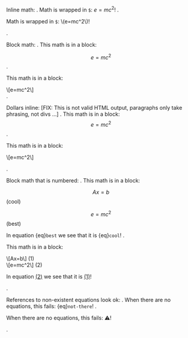 Inline math:
.
Math is wrapped in `$`: $e=mc^2$!
.
<p>Math is wrapped in <code>$</code>: <span class="math">\(e=mc^2\)</span>!</p>
.

Block math:
.
This math is in a block:

$$e=mc^2$$
.
<p>This math is in a block:</p>
<div class="math">\[e=mc^2\]</div>
.

Dollars inline: [FIX: This is not valid HTML output, paragraphs only take phrasing, not divs ...]
.
This math is in a block: $$e=mc^2$$
.
<p>This math is in a block: <div class="math">\[e=mc^2\]</div></p>
.

Block math that is numbered:
.
This math is in a block:

$$Ax=b$$ (cool)

$$e=mc^2$$ (best)

In equation {eq}`best` we see that it is {eq}`cool`!
.
<p>This math is in a block:</p>
<div class="math" id="eq-cool">\[Ax=b\] (1)</div>
<div class="math" id="eq-best">\[e=mc^2\] (2)</div>
<p>In equation <a href="#eq-best">(2)</a> we see that it is <a href="#eq-cool">(1)</a>!</p>
.


References to non-existent equations look ok:
.
When there are no equations, this fails: {eq}`not-there`!
.
<p>When there are no equations, this fails: <span title="No equation 'not-there' found.">⚠️</span>!</p>
.
